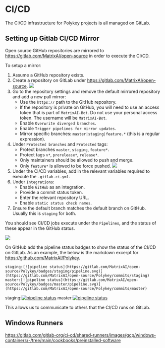 # CI/CD

The CI/CD infrastructure for Polykey projects is all managed on GitLab.

## Setting up Gitlab CI/CD Mirror

Open source GitHub repositories are mirrored to https://gitlab.com/MatrixAI/open-source in order to execute the CI/CD.

To setup a mirror:

1. Assume a GitHub repository exists.
2. Create a repository on GitLab under https://gitlab.com/MatrixAI/open-source.
   ![](/images/development-guide/run-cicd-for-external-repository.png)
3. Go to the repository settings and remove the default mirrored repository and add a new pull mirror:
   - Use the `https://` path to the GitHub repository.
   - If the repository is private on GitHub, you will need to use an access token that is part of `MatrixAI-Bot`. Do not use your personal access token. The username will be `MatrixAI-Bot`.
   - Enable `Overwrite diverged branches`.
   - Enable `Trigger pipelines for mirror updates`.
   - Mirror specific branches: `master|staging|feature.*` (this is a regular expression).
4. Under `Protected branches` and `Protected` tags:
   - Protect branches `master`, `staging`, `feature*`.
   - Protect tags `v*`, `prerelease*`, `release*`.
   - Only maintainers should be allowed to push and merge.
   - Only `feature*` is allowed to be force pushed.
   ![](/images/development-guide/gitlab-protected-branches.png)
5. Under the CI/CD variables, add in the relevant variables required to execute the `.gitlab-ci.yml`.
6. Under `Integrations`:
   - Enable `GitHub` as an integration.
   - Provide a commit status token.
   - Enter the relevant repository URL.
   - Enable `static status check names`.
7. Ensure the default branch matches the default branch on GitHub. Usually this is `staging` for both.

You should see CI/CD jobs execute under the `Pipelines`, and the status of these appear in the GitHub status.

![](/images/development-guide/github-commit-status.png)

On GitHub add the pipeline status badges to show the status of the CI/CD on GitLab. As an example, the below is the markdown excerpt for https://github.com/MatrixAI/Polykey.

```
staging:[![pipeline status](https://gitlab.com/MatrixAI/open-source/Polykey/badges/staging/pipeline.svg)](https://gitlab.com/MatrixAI/open-source/Polykey/commits/staging)
master:[![pipeline status](https://gitlab.com/MatrixAI/open-source/Polykey/badges/master/pipeline.svg)](https://gitlab.com/MatrixAI/open-source/Polykey/commits/master)
```

staging:[![pipeline status](https://gitlab.com/MatrixAI/open-source/Polykey/badges/staging/pipeline.svg)](https://gitlab.com/MatrixAI/open-source/Polykey/commits/staging)
master:[![pipeline status](https://gitlab.com/MatrixAI/open-source/Polykey/badges/master/pipeline.svg)](https://gitlab.com/MatrixAI/open-source/Polykey/commits/master)

This allows us to communicate to others that the CI/CD runs on GitLab.

## Windows Runners

https://gitlab.com/gitlab-org/ci-cd/shared-runners/images/gcp/windows-containers/-/tree/main/cookbooks/preinstalled-software
